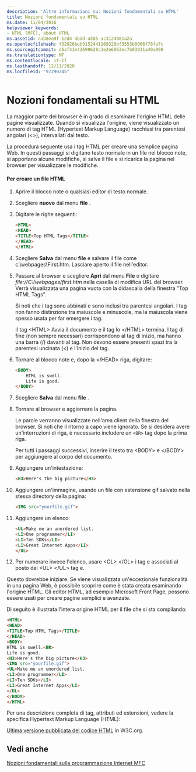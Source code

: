 ```yaml
---
description: 'Altre informazioni su: Nozioni fondamentali su HTML'
title: Nozioni fondamentali su HTML
ms.date: 11/04/2016
helpviewer_keywords:
- HTML [MFC], about HTML
ms.assetid: aab8ea9f-12d4-4bdd-a585-ac3124081a2a
ms.openlocfilehash: f32926beb9152441169320bf3553b0066f78fa7c
ms.sourcegitcommit: d6af41e42699628c3e2e6063ec7b03931a49a098
ms.translationtype: MT
ms.contentlocale: it-IT
ms.lasthandoff: 12/11/2020
ms.locfileid: "97290245"
---
```

# <a name="html-basics"></a>Nozioni fondamentali su HTML

La maggior parte dei browser è in grado di esaminare l'origine HTML delle pagine visualizzate. Quando si visualizza l'origine, viene visualizzato un numero di tag HTML (Hypertext Markup Language) racchiusi tra parentesi angolari (<>), intervallati dal testo.

La procedura seguente usa i tag HTML per creare una semplice pagina Web. In questi passaggi si digitano testo normale in un file nel blocco note, si apportano alcune modifiche, si salva il file e si ricarica la pagina nel browser per visualizzare le modifiche.

#### <a name="to-create-an-html-file"></a>Per creare un file HTML

1. Aprire il blocco note o qualsiasi editor di testo normale.

1. Scegliere **nuovo** dal menu **file** .

1. Digitare le righe seguenti:

    ```html
    <HTML>
    <HEAD>
    <TITLE>Top HTML Tags</TITLE>
    </HEAD>
    </HTML>
    ```

1. Scegliere **Salva** dal menu **file** e salvare il file come c:\webpages\First.htm. Lasciare aperto il file nell'editor.

1. Passare al browser e scegliere **Apri** dal menu **File** o digitare *file://C:/webpages/first.htm* nella casella di modifica URL del browser. Verrà visualizzata una pagina vuota con la didascalia della finestra "Top HTML Tags".

   Si noti che i tag sono abbinati e sono inclusi tra parentesi angolari. I tag non fanno distinzione tra maiuscole e minuscole, ma la maiuscola viene spesso usata per far emergere i tag.

   Il tag \<HTML> Avvia il documento e il tag lo \</HTML> termina. I tag di fine (non sempre necessari) corrispondono al tag di inizio, ma hanno una barra (/) davanti al tag. Non devono essere presenti spazi tra la parentesi uncinata (<) e l'inizio del tag.

1. Tornare al blocco note e, dopo la \</HEAD> riga, digitare:

    ```html
    <BODY>
        HTML is swell.
        Life is good.
    </BODY>
    ```

1. Scegliere **Salva** dal menu **file** .

1. Tornare al browser e aggiornare la pagina.

   Le parole verranno visualizzate nell'area client della finestra del browser. Si noti che il ritorno a capo viene ignorato. Se si desidera avere un'interruzioni di riga, è necessario includere un `<BR>` tag dopo la prima riga.

   Per tutti i passaggi successivi, inserire il testo tra \<BODY> e \</BODY> per aggiungere al corpo del documento.

1. Aggiungere un'intestazione:

    ```html
    <H3>Here's the big picture</H3>
    ```

1. Aggiungere un'immagine, usando un file con estensione gif salvato nella stessa directory della pagina:

    ```html
    <IMG src="yourfile.gif">
    ```

1. Aggiungere un elenco:

    ```html
    <UL>Make me an unordered list.
    <LI>One programmer</LI>
    <LI>Ten SDKs</LI>
    <LI>Great Internet Apps</LI>
    </UL>
    ```

1. Per numerare invece l'elenco, usare \<OL> \</OL> i tag e associati al posto dei \<UL> \</UL> tag e.

Questo dovrebbe iniziare. Se viene visualizzata un'eccezionale funzionalità in una pagina Web, è possibile scoprire come è stata creata esaminando l'origine HTML. Gli editor HTML, ad esempio Microsoft Front Page, possono essere usati per creare pagine semplici e avanzate.

Di seguito è illustrata l'intera origine HTML per il file che si sta compilando:

```html
<HTML>
<HEAD>
<TITLE>Top HTML Tags</TITLE>
</HEAD>
<BODY>
HTML is swell.<BR>
Life is good.
<H3>Here's the big picture</H3>
<IMG src="yourfile.gif">
<UL>Make me an unordered list.
<LI>One programmer</LI>
<LI>Ten SDKs</LI>
<LI>Great Internet Apps</LI>
</UL>
</BODY>
</HTML>
```

Per una descrizione completa di tag, attributi ed estensioni, vedere la specifica Hypertext Markup Language (HTML):

[Ultima versione pubblicata del codice HTML](https://www.w3.org/TR/html/) in W3C.org.

## <a name="see-also"></a>Vedi anche

[Nozioni fondamentali sulla programmazione Internet MFC](mfc-internet-programming-basics.md)
